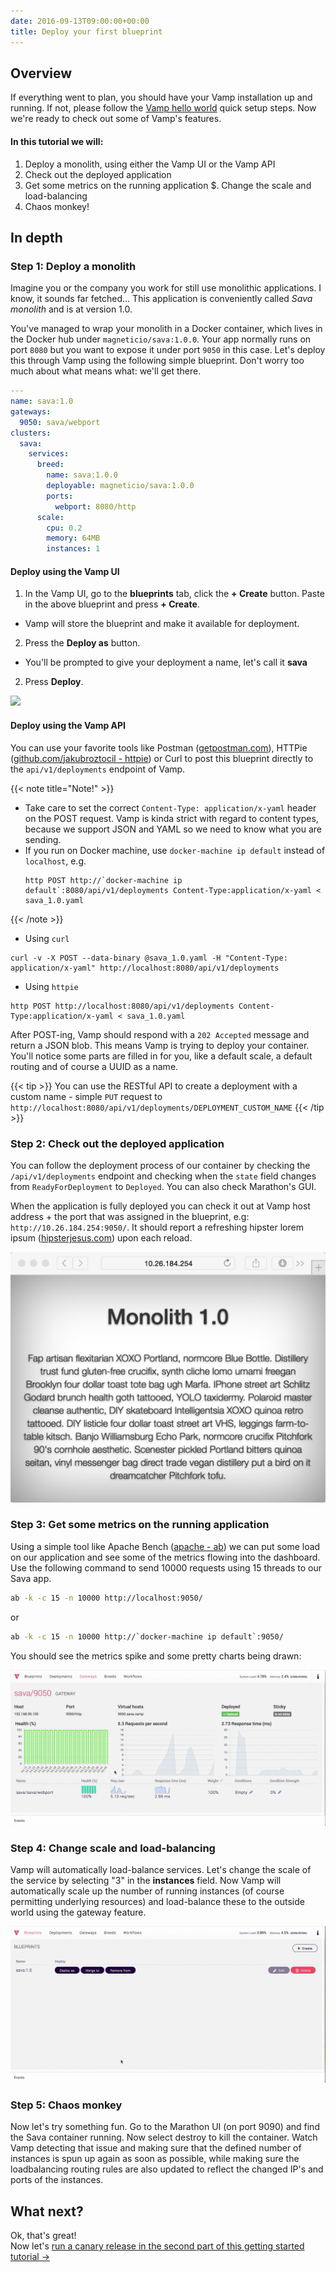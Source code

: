 ```yaml
---
date: 2016-09-13T09:00:00+00:00
title: Deploy your first blueprint
---
```

## Overview

If everything went to plan, you should have your Vamp installation up and running. If not, please follow the [Vamp hello world](/try-vamp/hello-world/) quick setup steps. Now we're ready to check out some of Vamp's features. 

#### In this tutorial we will:  

1. Deploy a monolith, using either the Vamp UI or the Vamp API
2. Check out the deployed application
3. Get some metrics on the running application
$. Change the scale and load-balancing
5. Chaos monkey!    

## In depth

### Step 1: Deploy a monolith

Imagine you or the company you work for still use monolithic applications. I know, it sounds far fetched...
This application is conveniently called *Sava monolith* and is at version 1.0.  

You've managed to wrap your monolith in a Docker container, which lives in the Docker hub under `magneticio/sava:1.0.0`. Your app normally runs on port `8080` but you want to expose it under port `9050` in this case. Let's deploy this through Vamp using the following simple blueprint. Don't worry too much about what means what: we'll get there.

```yaml
---
name: sava:1.0
gateways:
  9050: sava/webport
clusters:
  sava:
    services:
      breed:
        name: sava:1.0.0
        deployable: magneticio/sava:1.0.0
        ports:
          webport: 8080/http
      scale:
        cpu: 0.2       
        memory: 64MB
        instances: 1
```


#### Deploy using the Vamp UI

1. In the Vamp UI, go to the **blueprints** tab, click the **+ Create** button. Paste in the above blueprint and press **+ Create**.  
  * Vamp will store the blueprint and make it available for deployment. 
  
2. Press the **Deploy as** button.
  * You'll be prompted to give your deployment a name, let's call it **sava**
  
2. Press **Deploy**.

![](/images/screens/tut1_deploy-v090.gif)

#### Deploy using the Vamp API

You can use your favorite tools like Postman ([getpostman.com](https://www.getpostman.com/)), HTTPie ([github.com/jakubroztocil - httpie](https://github.com/jakubroztocil/httpie)) or Curl to post this blueprint directly to the `api/v1/deployments` endpoint of Vamp.

{{< note title="Note!" >}}
* Take care to set the correct `Content-Type: application/x-yaml` header on the POST request. Vamp is kinda
strict with regard to content types, because we support JSON and YAML so we need to know what you are sending.   
* If you run on Docker machine, use `docker-machine ip default` instead of `localhost`, e.g.
  ```
  http POST http://`docker-machine ip default`:8080/api/v1/deployments Content-Type:application/x-yaml < sava_1.0.yaml
  ```
{{< /note >}}

* Using `curl`
```
curl -v -X POST --data-binary @sava_1.0.yaml -H "Content-Type: application/x-yaml" http://localhost:8080/api/v1/deployments
```

* Using `httpie`
```
http POST http://localhost:8080/api/v1/deployments Content-Type:application/x-yaml < sava_1.0.yaml
```

After POST-ing, Vamp should respond with a `202 Accepted` message and return a JSON blob. This means Vamp is trying to deploy your container. You'll notice some parts are filled in for you, like a default scale, a default routing and of course a UUID as a name.

{{< tip >}}
You can use the RESTful API to create a deployment with a custom name - simple `PUT` request to `http://localhost:8080/api/v1/deployments/DEPLOYMENT_CUSTOM_NAME`
{{< /tip >}}

### Step 2: Check out the deployed application 

You can follow the deployment process of our container by checking the `/api/v1/deployments` endpoint and checking when the `state` field changes from `ReadyForDeployment` to `Deployed`. You can also check Marathon's GUI.

When the application is fully deployed you can check it out at Vamp host address + the port that was assigned in the blueprint, e.g: `http://10.26.184.254:9050/`. It should report a refreshing hipster lorem ipsum ([hipsterjesus.com](http://hipsterjesus.com/)) upon each reload.

![](/images/screens/monolith1.png)

### Step 3: Get some metrics on the running application

Using a simple tool like Apache Bench ([apache - ab](https://httpd.apache.org/docs/2.2/programs/ab.html)) we can put some load on our application and see some of the metrics flowing into the dashboard. Use the following command to send 10000 requests using 15 threads to our Sava app.

```bash
ab -k -c 15 -n 10000 http://localhost:9050/
```
or
```bash
ab -k -c 15 -n 10000 http://`docker-machine ip default`:9050/
```

You should see the metrics spike and some pretty charts being drawn:

![](/images/screens/tut1_metrics-v090.gif)

### Step 4: Change scale and load-balancing

Vamp will automatically load-balance services. Let's change the scale of the service by selecting "3" in the **instances** field. Now Vamp will automatically scale up the number of running instances (of course permitting underlying resources) and load-balance these to the outside world using the gateway feature.

![](/images/screens/tut1_scale-v090.gif)

### Step 5: Chaos monkey

Now let's try something fun. Go to the Marathon UI (on port 9090) and find the Sava container running. Now select destroy to kill the container. Watch Vamp detecting that issue and making sure that the defined number of instances is spun up again as soon as possible, while making sure the loadbalancing routing rules are also updated to reflect the changed IP's and ports of the instances.

## What next?

Ok, that's great!   
Now let's [run a canary release in the second part of this getting started tutorial →](/documentation/tutorials/run-a-canary-release/)